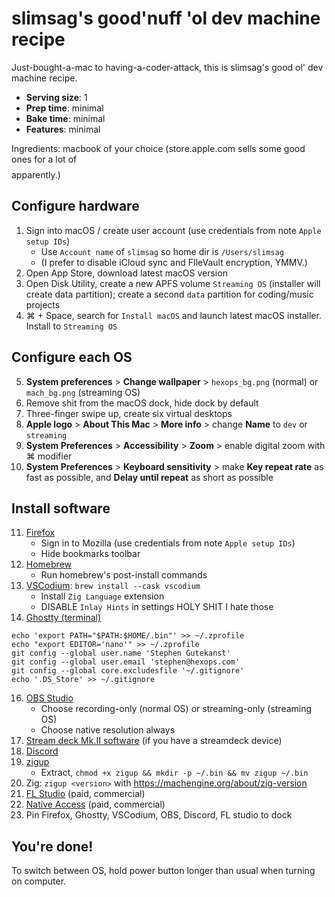 # slimsag's good'nuff 'ol dev machine recipe

Just-bought-a-mac to having-a-coder-attack, this is slimsag's good ol' dev machine recipe.

* **Serving size**: 1
* **Prep time**: minimal
* **Bake time**: minimal
* **Features**: minimal

Ingredients: macbook of your choice (store.apple.com sells some good ones for a lot of $$$$ apparently.)

## Configure hardware

1. Sign into macOS / create user account (use credentials from note `Apple setup IDs`)
    * Use `Account name` of `slimsag` so home dir is `/Users/slimsag`
    * (I prefer to disable iCloud sync and FIleVault encryption, YMMV.)
2. Open App Store, download latest macOS version
3. Open Disk Utility, create a new APFS volume `Streaming OS` (installer will create data partition); create a second `data` partition for coding/music projects
4. ⌘ + Space, search for `Install macOS` and launch latest macOS installer. Install to `Streaming OS`

## Configure each OS

5. **System preferences** > **Change wallpaper** > `hexops_bg.png` (normal) or `mach_bg.png` (streaming OS)
6. Remove shit from the macOS dock, hide dock by default
7. Three-finger swipe up, create six virtual desktops
8. **Apple logo** > **About This Mac** > **More info** > change **Name** to `dev` or `streaming`
9. **System Preferences** > **Accessibility** > **Zoom** > enable digital zoom with ⌘ modifier
10. **System Preferences** > **Keyboard sensitivity** > make **Key repeat rate** as fast as possible, and **Delay until repeat** as short as possible

## Install software

11. [Firefox](https://www.mozilla.org)
    * Sign in to Mozilla (use credentials from note `Apple setup IDs`)
    * Hide bookmarks toolbar
12. [Homebrew](https://brew.sh/)
    * Run homebrew's post-install commands
13. [VSCodium](https://vscodium.com/): `brew install --cask vscodium`
    * Install `Zig Language` extension
    * DISABLE `Inlay Hints` in settings HOLY SHIT I hate those
14. [Ghostty (terminal)](https://github.com/mitchellh/ghostty)
   ```
   echo 'export PATH="$PATH:$HOME/.bin"' >> ~/.zprofile
   echo "export EDITOR='nano'" >> ~/.zprofile
   git config --global user.name 'Stephen Gutekanst'
   git config --global user.email 'stephen@hexops.com'
   git config --global core.excludesfile '~/.gitignore'
   echo '.DS_Store' >> ~/.gitignore
   ```
16. [OBS Studio](https://obsproject.com/download)
    * Choose recording-only (normal OS) or streaming-only (streaming OS)
    * Choose native resolution always
17. [Stream deck Mk.II software](https://www.elgato.com/us/en/s/downloads) (if you have a streamdeck device)
18. [Discord](https://discord.com/download)
19. [zigup](https://github.com/marler8997/zigup/releases)
    * Extract, `chmod +x zigup && mkdir -p ~/.bin && mv zigup ~/.bin`
20. Zig: `zigup <version>` with https://machengine.org/about/zig-version
21. [FL Studio](https://www.image-line.com/fl-studio-download/) (paid, commercial)
22. [Native Access](https://www.native-instruments.com/en/specials/native-access-2/) (paid, commercial)
23. Pin Firefox, Ghostty, VSCodium, OBS, Discord, FL studio to dock

## You're done!

To switch between OS, hold power button longer than usual when turning on computer.
